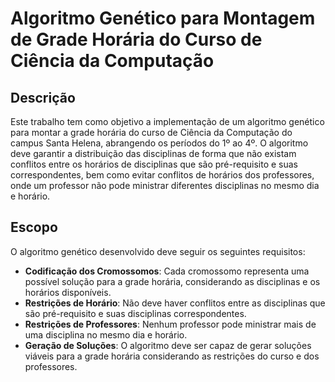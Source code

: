 # Algoritmo Genético para Montagem de Grade Horária do Curso de Ciência da Computação

## Descrição

Este trabalho tem como objetivo a implementação de um algoritmo genético para montar a grade horária do curso de Ciência da Computação do campus Santa Helena, abrangendo os períodos do 1º ao 4º. O algoritmo deve garantir a distribuição das disciplinas de forma que não existam conflitos entre os horários de disciplinas que são pré-requisito e suas correspondentes, bem como evitar conflitos de horários dos professores, onde um professor não pode ministrar diferentes disciplinas no mesmo dia e horário.

## Escopo

O algoritmo genético desenvolvido deve seguir os seguintes requisitos:

- **Codificação dos Cromossomos**: Cada cromossomo representa uma possível solução para a grade horária, considerando as disciplinas e os horários disponíveis.
- **Restrições de Horário**: Não deve haver conflitos entre as disciplinas que são pré-requisito e suas disciplinas correspondentes.
- **Restrições de Professores**: Nenhum professor pode ministrar mais de uma disciplina no mesmo dia e horário.
- **Geração de Soluções**: O algoritmo deve ser capaz de gerar soluções viáveis para a grade horária considerando as restrições do curso e dos professores.

